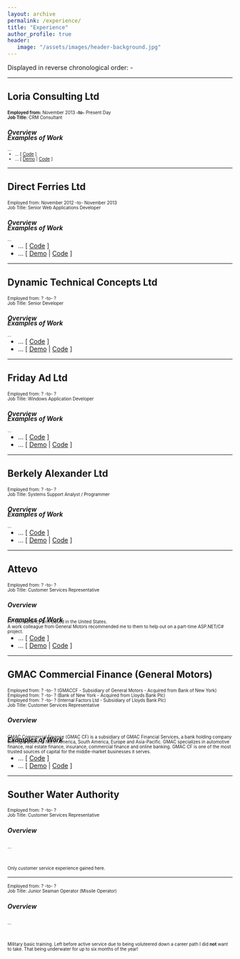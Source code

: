 ```yaml
---
layout: archive
permalink: /experience/
title: "Experience"
author_profile: true
header: 
   image: "/assets/images/header-background.jpg" 
---
```


Displayed in reverse chronological order: -

<hr/>
<h2>Loria Consulting Ltd</h2>
<p style="font-size:0.70em; margin-top:0; margin-bottom: 0;"><strong>Employed from:</strong> November 2013 <strong>-to-</strong> Present Day</p>
<p style="font-size:0.70em; margin-top:0; margin-bottom: 0;"><strong>Job Title:</strong> CRM Consultant</p>
<h5>Overview</h5>
<p style="font-size:0.70em;">...</p>
<h5 style="margin-top: -50px">Examples of Work</h5> 
<ul style="font-size:0.70em;">
  <li>... [ <a href="https://github.com/julianmummery/sagecrm-context-menu" target="_blank">Code</a> ]</li>
  <li>... [ <a href="https://github.com/julianmummery/sagecrm-please-wait-animation/blob/master/SageCRM-Loading-Anim.mp4?raw=true" target="_blank">Demo</a> | <a href="https://github.com/julianmummery/sagecrm-please-wait-animation" target="_blank">Code</a> ]</li>
</ul>

<hr/>
<h2>Direct Ferries Ltd</h2>
<p style="font-size:0.70em; margin-top:0; margin-bottom: 0;">Employed from: November 2012 -to- November 2013</p>
<p style="font-size:0.70em; margin-top:0; margin-bottom: 0;">Job Title: Senior Web Applications Developer</p>
<h5>Overview</h5>
<p style="font-size:0.70em;">...</p>
<h5 style="margin-top: -50px">Examples of Work</h5> 
<ul>
  <li>... [ <a href="https://github.com/julianmummery/sagecrm-context-menu" target="_blank">Code</a> ]</li>
  <li>... [ <a href="https://github.com/julianmummery/sagecrm-please-wait-animation/blob/master/SageCRM-Loading-Anim.mp4?raw=true" target="_blank">Demo</a> | <a href="https://github.com/julianmummery/sagecrm-please-wait-animation" target="_blank">Code</a> ]</li>
</ul>

<hr/>
<h2>Dynamic Technical Concepts Ltd</h2>
<p style="font-size:0.70em; margin-top:0; margin-bottom: 0;">Employed from: ? -to- ?</p>
<p style="font-size:0.70em; margin-top:0; margin-bottom: 0;">Job Title: Senior Developer</p>
<h5>Overview</h5>
<p style="font-size:0.70em;">...</p>
<h5 style="margin-top: -50px">Examples of Work</h5> 
<ul>
  <li>... [ <a href="https://github.com/julianmummery/sagecrm-context-menu" target="_blank">Code</a> ]</li>
  <li>... [ <a href="https://github.com/julianmummery/sagecrm-please-wait-animation/blob/master/SageCRM-Loading-Anim.mp4?raw=true" target="_blank">Demo</a> | <a href="https://github.com/julianmummery/sagecrm-please-wait-animation" target="_blank">Code</a> ]</li>
</ul>

<hr/>
<h2>Friday Ad Ltd</h2>
<p style="font-size:0.70em; margin-top:0; margin-bottom: 0;">Employed from: ? -to- ?</p>
<p style="font-size:0.70em; margin-top:0; margin-bottom: 0;">Job Title: Windows Application Developer</p>
<h5>Overview</h5>
<p style="font-size:0.70em;">...</p>
<h5 style="margin-top: -50px">Examples of Work</h5> 
<ul>
  <li>... [ <a href="https://github.com/julianmummery/sagecrm-context-menu" target="_blank">Code</a> ]</li>
  <li>... [ <a href="https://github.com/julianmummery/sagecrm-please-wait-animation/blob/master/SageCRM-Loading-Anim.mp4?raw=true" target="_blank">Demo</a> | <a href="https://github.com/julianmummery/sagecrm-please-wait-animation" target="_blank">Code</a> ]</li>
</ul>

<hr/>
<h2>Berkely Alexander Ltd</h2>
<p style="font-size:0.70em; margin-top:0; margin-bottom: 0;">Employed from: ? -to- ?</p>
<p style="font-size:0.70em; margin-top:0; margin-bottom: 0;">Job Title: Systems Support Analyst / Programmer</p>
<h5>Overview</h5>
<p style="font-size:0.70em;">...</p>
<h5 style="margin-top: -50px">Examples of Work</h5> 
<ul>
  <li>... [ <a href="https://github.com/julianmummery/sagecrm-context-menu" target="_blank">Code</a> ]</li>
  <li>... [ <a href="https://github.com/julianmummery/sagecrm-please-wait-animation/blob/master/SageCRM-Loading-Anim.mp4?raw=true" target="_blank">Demo</a> | <a href="https://github.com/julianmummery/sagecrm-please-wait-animation" target="_blank">Code</a> ]</li>
</ul>

<hr/>
<h2>Attevo</h2>
<p style="font-size:0.70em; margin-top:0; margin-bottom: 0;">Employed from: ? -to- ?</p>
<p style="font-size:0.70em; margin-top:0; margin-bottom: 0;">Job Title: Customer Services Representative</p>
<h5>Overview</h5>
<p style="font-size:0.70em;">I.T. Consultancy firm based in the United States.<br>A work colleague from General Motors recommended me to them to help out on a part-time ASP.NET/C# project.</p>
<h5 style="margin-top: -50px">Examples of Work</h5> 
<ul>
  <li>... [ <a href="https://github.com/julianmummery/sagecrm-context-menu" target="_blank">Code</a> ]</li>
  <li>... [ <a href="https://github.com/julianmummery/sagecrm-please-wait-animation/blob/master/SageCRM-Loading-Anim.mp4?raw=true" target="_blank">Demo</a> | <a href="https://github.com/julianmummery/sagecrm-please-wait-animation" target="_blank">Code</a> ]</li>
</ul>

<hr/>
<h2>GMAC Commercial Finance (General Motors)</h2>
<p style="font-size:0.70em; margin-top:0; margin-bottom: 0;">Employed from: ? -to- ?  (GMACCF - Subsidiary of General Motors - Acquired from Bank of New York)</p>
<p style="font-size:0.70em; margin-top:0; margin-bottom: 0;">Employed from: ? -to- ?  (Bank of New York - Acquired from Lloyds Bank Plc)</p>
<p style="font-size:0.70em; margin-top:0; margin-bottom: 0;">Employed from: ? -to- ?  (Internal Factors Ltd - Subsidiary of Lloyds Bank Plc)</p>
<p style="font-size:0.70em; margin-top:0; margin-bottom: 0;">Job Title: Customer Services Representative</p>
<h5>Overview</h5>
<p style="font-size:0.70em;">GMAC Commercial Finance (GMAC CF) is a subsidiary of GMAC Financial Services, a bank holding company with operations in North America, South America, Europe and Asia-Pacific. GMAC specializes in automotive finance, real estate finance, insurance, commercial finance and online banking. GMAC CF is one of the most trusted sources of capital for the middle-market businesses it serves.</p>
<h5 style="margin-top: -50px">Examples of Work</h5> 
<ul>
  <li>... [ <a href="https://github.com/julianmummery/sagecrm-context-menu" target="_blank">Code</a> ]</li>
  <li>... [ <a href="https://github.com/julianmummery/sagecrm-please-wait-animation/blob/master/SageCRM-Loading-Anim.mp4?raw=true" target="_blank">Demo</a> | <a href="https://github.com/julianmummery/sagecrm-please-wait-animation" target="_blank">Code</a> ]</li>
</ul>

<hr/>
<h2>Souther Water Authority</h2>
<p style="font-size:0.70em; margin-top:0; margin-bottom: 0;">Employed from: ? -to- ?</p>
<p style="font-size:0.70em; margin-top:0; margin-bottom: 0;">Job Title: Customer Services Representative</p>
<h5>Overview</h5>
<p style="font-size:0.70em;">...</p>
<br>
<p style="font-size:0.70em;">Only customer service experience gained here.</p>

<hr/>
<p style="font-size:0.70em; margin-top:0; margin-bottom: 0;">Employed from: ? -to- ?</p>
<p style="font-size:0.70em; margin-top:0; margin-bottom: 0;">Job Title: Junior Seaman Operator (Missile Operator)</p>
<h5>Overview</h5>
<p style="font-size:0.70em;">...</p>
<br>
<p style="font-size:0.70em;">Military basic training. Left before active service due to being voluteered down a career path I did <strong>not</strong> want to take. That being underwater for up to six months of the year!</p> 
